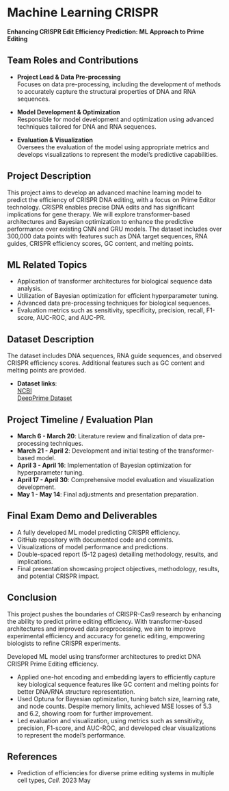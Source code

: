 # Machine Learning CRISPR
**Enhancing CRISPR Edit Efficiency Prediction: ML Approach to Prime Editing**

## Team Roles and Contributions

- **Project Lead & Data Pre-processing**  
  Focuses on data pre-processing, including the development of methods to accurately capture the structural properties of DNA and RNA sequences.

- **Model Development & Optimization**  
  Responsible for model development and optimization using advanced techniques tailored for DNA and RNA sequences.

- **Evaluation & Visualization**  
  Oversees the evaluation of the model using appropriate metrics and develops visualizations to represent the model’s predictive capabilities.

## Project Description

This project aims to develop an advanced machine learning model to predict the efficiency of CRISPR DNA editing, with a focus on Prime Editor technology. CRISPR enables precise DNA edits and has significant implications for gene therapy. We will explore transformer-based architectures and Bayesian optimization to enhance the predictive performance over existing CNN and GRU models. The dataset includes over 300,000 data points with features such as DNA target sequences, RNA guides, CRISPR efficiency scores, GC content, and melting points.

## ML Related Topics

- Application of transformer architectures for biological sequence data analysis.
- Utilization of Bayesian optimization for efficient hyperparameter tuning.
- Advanced data pre-processing techniques for biological sequences.
- Evaluation metrics such as sensitivity, specificity, precision, recall, F1-score, AUC-ROC, and AUC-PR.

## Dataset Description

The dataset includes DNA sequences, RNA guide sequences, and observed CRISPR efficiency scores. Additional features such as GC content and melting points are provided.

- **Dataset links**:  
  [NCBI](https://www.ncbi.nlm.nih.gov/sra/SRX18661809[accn])  
  [DeepPrime Dataset](https://github.com/yumin-c/DeepPrime/blob/master/data/DeepPrime_dataset_final_Feat8.csv)

## Project Timeline / Evaluation Plan

- **March 6 - March 20**: Literature review and finalization of data pre-processing techniques.
- **March 21 - April 2**: Development and initial testing of the transformer-based model.
- **April 3 - April 16**: Implementation of Bayesian optimization for hyperparameter tuning.
- **April 17 - April 30**: Comprehensive model evaluation and visualization development.
- **May 1 - May 14**: Final adjustments and presentation preparation.

## Final Exam Demo and Deliverables

- A fully developed ML model predicting CRISPR efficiency.
- GitHub repository with documented code and commits.
- Visualizations of model performance and predictions.
- Double-spaced report (5-12 pages) detailing methodology, results, and implications.
- Final presentation showcasing project objectives, methodology, results, and potential CRISPR impact.

## Conclusion

This project pushes the boundaries of CRISPR-Cas9 research by enhancing the ability to predict prime editing efficiency. With transformer-based architectures and improved data preprocessing, we aim to improve experimental efficiency and accuracy for genetic editing, empowering biologists to refine CRISPR experiments.

Developed ML model using transformer architectures to predict DNA CRISPR Prime Editing efficiency. 
-	Applied one-hot encoding and embedding layers to efficiently capture key biological sequence features like GC content and melting points for better DNA/RNA structure representation.
-	Used Optuna for Bayesian optimization, tuning batch size, learning rate, and node counts. Despite memory limits, achieved MSE losses of 5.3 and 6.2, showing room for further improvement.
-	Led evaluation and visualization, using metrics such as sensitivity, precision, F1-score, and AUC-ROC, and developed clear visualizations to represent the model’s performance.


## References
- Prediction of efficiencies for diverse prime editing systems in multiple cell types, *Cell*. 2023 May
